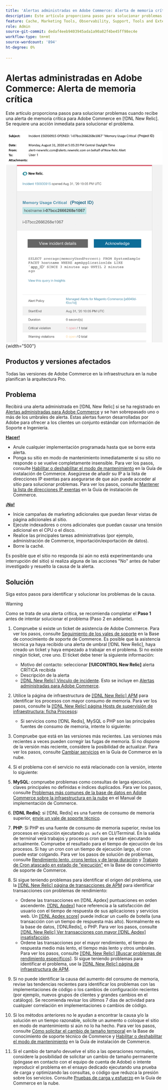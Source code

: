 ```yaml
---
title: 'Alertas administradas en Adobe Commerce: Alerta de memoria crítica'
description: Este artículo proporciona pasos para solucionar problemas cuando recibe una alerta de memoria crítica para Adobe Commerce en  [!DNL New Relic]. Se requiere una acción inmediata para solucionar el problema.
feature: Cache, Marketing Tools, Observability, Support, Tools and External Services
role: Admin
source-git-commit: dedaf4eeb9403945ada1a90a82f4be45ff98ec4e
workflow-type: tm+mt
source-wordcount: '894'
ht-degree: 0%

---
```


# Alertas administradas en Adobe Commerce: Alerta de memoria crítica

Este artículo proporciona pasos para solucionar problemas cuando recibe una alerta de memoria crítica para Adobe Commerce en [!DNL New Relic]. Se requiere una acción inmediata para solucionar el problema.

![alerta crítica de disco](../../assets/managed-alerts/memory-critical-magento-managed.png){width="500"}

## Productos y versiones afectados

Todas las versiones de Adobe Commerce en la infraestructura en la nube planifican la arquitectura Pro.

## Problema

Recibirá una alerta administrada en [!DNL New Relic] si se ha registrado en [Alertas administradas para Adobe Commerce](managed-alerts-for-magento-commerce.md) y se han sobrepasado uno o más de los umbrales de alerta. Estas alertas fueron desarrolladas por Adobe para ofrecer a los clientes un conjunto estándar con información de Soporte e Ingeniería.

<u> **Hacer!** </u>

* Anule cualquier implementación programada hasta que se borre esta alerta.
* Ponga su sitio en modo de mantenimiento inmediatamente si su sitio no responde o se vuelve completamente insensible. Para ver los pasos, consulte [Habilitar o deshabilitar el modo de mantenimiento](https://experienceleague.adobe.com/en/docs/commerce-operations/installation-guide/tutorials/maintenance-mode) en la Guía de instalación de Commerce. Asegúrese de añadir su IP a la lista de direcciones IP exentas para asegurarse de que aún puede acceder al sitio para solucionar problemas. Para ver los pasos, consulte [Mantener la lista de direcciones IP exentas](https://experienceleague.adobe.com/en/docs/commerce-operations/installation-guide/tutorials/maintenance-mode#maintain-the-list-of-exempt-ip-addresses) en la Guía de instalación de Commerce.

<u>**¡No!**</u>

* Inicie campañas de marketing adicionales que puedan llevar vistas de página adicionales al sitio.
* Ejecute indexadores o crons adicionales que puedan causar una tensión adicional en el CPU o el disco.
* Realice las principales tareas administrativas (por ejemplo, administración de Commerce, importación/exportación de datos).
* Borre la caché.

Es posible que el sitio no responda (si aún no está experimentando una interrupción del sitio) si realiza alguna de las acciones &quot;No&quot; antes de haber investigado y resuelto la causa de la alerta.

## Solución

Siga estos pasos para identificar y solucionar los problemas de la causa.

>[!WARNING]
>
>Como se trata de una alerta crítica, se recomienda completar el **Paso 1** antes de intentar solucionar el problema (Paso 2 en adelante).

1. Compruebe si existe un ticket de asistencia de Adobe Commerce. Para ver los pasos, consulte [Seguimiento de los vales de soporte](https://experienceleague.adobe.com/en/docs/commerce-knowledge-base/kb/help-center-guide/magento-help-center-user-guide#track-support-case) en la Base de conocimiento de soporte de Commerce. Es posible que la asistencia técnica ya haya recibido una alerta de umbral [!DNL New Relic], haya creado un ticket y haya empezado a trabajar en el problema. Si no existe ningún ticket, cree uno. El ticket debe tener la siguiente información:
   * Motivo del contacto: seleccionar **[!UICONTROL New Relic]** alerta CRÍTICA recibida
   * Descripción de la alerta
   * [[!DNL New Relic] Vínculo de incidente](https://docs.newrelic.com/docs/alerts-applied-intelligence/new-relic-alerts/alert-incidents/view-violation-event-details-incidents). Esto se incluye en [Alertas administradas para Adobe Commerce](managed-alerts-for-magento-commerce.md).

1. Utilice la página de infraestructura de [[!DNL New Relic] APM](https://docs.newrelic.com/docs/infrastructure/infrastructure-ui-pages/infra-hosts-ui-page/) para identificar los procesos con mayor consumo de memoria. Para ver los pasos, consulte la [[!DNL New Relic] página Hosts de supervisión de infraestructura: ficha Procesos](https://docs.newrelic.com/docs/infrastructure/infrastructure-ui-pages/infra-hosts-ui-page/#processes):
   * Si servicios como [!DNL Redis], MySQL o PHP son las principales fuentes de consumo de memoria, intente lo siguiente:
1. Compruebe que está en las versiones más recientes. Las versiones más recientes a veces pueden corregir las fugas de memoria. Si no dispone de la versión más reciente, considere la posibilidad de actualizar. Para ver los pasos, consulte [Cambiar servicios](https://experienceleague.adobe.com/docs/commerce-cloud-service/user-guide/configure/service/services-yaml.html) en la Guía de Commerce en la nube.
1. Si el problema con el servicio no está relacionado con la versión, intente lo siguiente:
1. **MySQL**: compruebe problemas como consultas de larga ejecución, claves principales no definidas e índices duplicados. Para ver los pasos, consulte [Problemas más comunes de la base de datos en Adobe Commerce sobre la infraestructura en la nube](https://experienceleague.adobe.com/docs/commerce-operations/implementation-playbook/best-practices/maintenance/resolve-database-performance-issues.html) en el Manual de implementación de Commerce.
1. **[!DNL Redis]**: si [!DNL Redis] es una fuente de consumo de memoria superior, [envíe un vale de soporte técnico](https://experienceleague.adobe.com/en/docs/commerce-knowledge-base/kb/help-center-guide/magento-help-center-user-guide#support-case).
1. **PHP**: Si PHP es una fuente de consumo de memoria superior, revise los procesos en ejecución ejecutando `ps aufx` en CLI/Terminal. En la salida de terminal verá trabajos y procesos cron que se están ejecutando actualmente. Compruebe el resultado para el tiempo de ejecución de los procesos. Si hay un cron con un tiempo de ejecución largo, el cron puede estar colgando. Para ver los pasos de solución de problemas, consulte [Rendimiento lento, crons lentos y de larga duración](https://experienceleague.adobe.com/en/docs/commerce-knowledge-base/kb/troubleshooting/miscellaneous/slow-performance-slow-and-long-running-crons) y [Trabajo de Cron atascado en estado de &quot;ejecución&quot;](https://experienceleague.adobe.com/en/docs/commerce-knowledge-base/kb/troubleshooting/miscellaneous/cron-job-is-stuck-in-running-status) en la Base de conocimiento de soporte de Commerce.
1. Si sigue teniendo problemas para identificar el origen del problema, use la [[!DNL New Relic] página de transacciones de APM](https://docs.newrelic.com/docs/apm/applications-menu/monitoring/transactions-page-find-specific-performance-problems) para identificar transacciones con problemas de rendimiento:
   * Ordene las transacciones en [!DNL Apdex] puntuaciones en orden ascendente. [[!DNL Apdex]](https://docs.newrelic.com/docs/apm/new-relic-apm/apdex/apdex-measure-user-satisfaction) hace referencia a la satisfacción del usuario con el tiempo de respuesta de sus aplicaciones y servicios web. Un [[!DNL Apdex score]](managed-alerts-for-magento-commerce-apdex-warning-alert.md) puede indicar un cuello de botella (una transacción con un tiempo de respuesta más alto). Normalmente es la base de datos, [!DNL &#x200B; Redis], o PHP. Para ver los pasos, consulte [[!DNL New Relic] Ver transacciones con mayor [!DNL Apdex] insatisfacción](https://docs.newrelic.com/docs/apm/new-relic-apm/apdex/view-your-apdex-score#apdex-dissat).
   * Ordene las transacciones por el mayor rendimiento, el tiempo de respuesta medio más lento, el tiempo más lento y otros umbrales. Para ver los pasos, consulte [[!DNL New Relic] [Buscar problemas de rendimiento específicos]](https://docs.newrelic.com/docs/apm/applications-menu/monitoring/transactions-page-find-specific-performance-problems). Si sigue teniendo problemas para identificar el problema, use la [[!DNL New Relic] página de infraestructura de APM](https://docs.newrelic.com/docs/infrastructure/infrastructure-ui-pages/infra-hosts-ui-page/).
1. Si no puede identificar la causa del aumento del consumo de memoria, revise las tendencias recientes para identificar los problemas con las implementaciones de código o los cambios de configuración recientes (por ejemplo, nuevos grupos de clientes y grandes cambios en el catálogo). Se recomienda revisar los últimos 7 días de actividad para cualquier correlación en implementaciones o cambios de código.
1. Si los métodos anteriores no le ayudan a encontrar la causa y/o la solución en un tiempo razonable, solicite un aumento o coloque el sitio en modo de mantenimiento si aún no lo ha hecho. Para ver los pasos, consulte [Cómo solicitar el cambio de tamaño temporal](https://experienceleague.adobe.com/en/docs/commerce-knowledge-base/kb/how-to/how-to-request-temporary-magento-upsize) en la Base de conocimiento de soporte técnico de Commerce y [Habilitar o deshabilitar el modo de mantenimiento](https://experienceleague.adobe.com/en/docs/commerce-operations/installation-guide/tutorials/maintenance-mode) en la Guía de instalación de Commerce.
1. Si el cambio de tamaño devuelve el sitio a las operaciones normales, considere la posibilidad de solicitar un cambio de tamaño permanente (póngase en contacto con el equipo de cuenta de Adobe) o intente reproducir el problema en el ensayo dedicado ejecutando una prueba de carga y optimizando las consultas, o código que reduzca la presión sobre los servicios. Consulte [Pruebas de carga y esfuerzo](https://experienceleague.adobe.com/en/docs/commerce-cloud-service/user-guide/develop/test/staging-and-production#load-and-stress-testing) en la Guía de Commerce en la nube.
